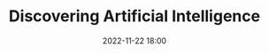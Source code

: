 ---
title: Discovering Artificial Intelligence
date: 2022-11-22 18:00
link: https://www.eventbrite.de/e/discovering-artificial-intelligence-tickets-467400205597
image: https://images.unsplash.com/photo-1497354861845-d381fb7c91a8?ixlib=rb-4.0.3&ixid=MnwxMjA3fDB8MHxzZWFyY2h8M3x8bG9va2luZ3xlbnwwfHwwfHw%3D&auto=format&fit=crop&w=500&q=60
---